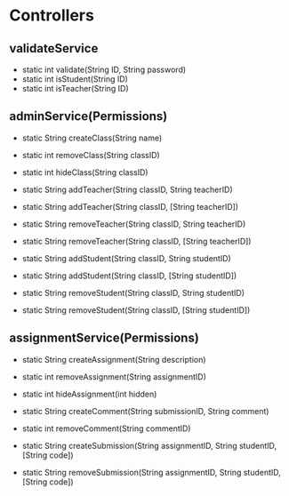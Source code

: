 # Controllers

## validateService
* static int    validate(String ID, String password)
* static int    isStudent(String ID)
* static int    isTeacher(String ID)

## adminService(Permissions)
* static String createClass(String name)
* static int    removeClass(String classID)
* static int    hideClass(String classID)

* static String addTeacher(String classID, String teacherID)
* static String addTeacher(String classID, [String teacherID])
* static String removeTeacher(String classID, String teacherID)
* static String removeTeacher(String classID, [String teacherID])

* static String addStudent(String classID, String studentID)
* static String addStudent(String classID, [String studentID])
* static String removeStudent(String classID, String studentID)
* static String removeStudent(String classID, [String studentID])

## assignmentService(Permissions)
* static String createAssignment(String description)
* static int    removeAssignment(String assignmentID)
* static int    hideAssignment(int hidden)

* static String createComment(String submissionID, String comment)
* static int    removeComment(String commentID)

* static String createSubmission(String assignmentID, String studentID, [String code])
* static String removeSubmission(String assignmentID, String studentID, [String code])
